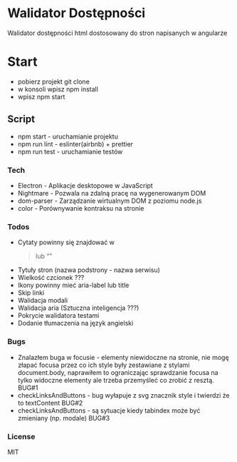 # Walidator Dostępności

Walidator dostępności html dostosowany do stron napisanych w angularze

# Start
- pobierz projekt git clone
- w konsoli wpisz npm install
- wpisz npm start

## Script
  - npm start - uruchamianie projektu
  - npm run lint - eslinter(airbnb) + prettier
  - npm run test - uruchamianie testów

### Tech

* Electron - Aplikacje desktopowe w JavaScript
* Nightmare - Pozwala na zdalną pracę na wygenerowanym DOM
* dom-parser - Zarządzanie wirtualnym DOM z poziomu node.js
* color - Porównywanie kontraksu na stronie

### Todos

 * Cytaty powinny się znajdować w <blockquote> lub <q>
 * Tytuły stron (nazwa podstrony - nazwa serwisu)
 * Wielkość czcionek ???
 * Ikony powinny mieć aria-label lub title
 * Skip linki
 * Walidacja modali
 * Walidacja aria (Sztuczna inteligencja ???)
 * Pokrycie walidatora testami
 * Dodanie tłumaczenia na język angielski

### Bugs

 * Znalazłem buga w focusie - elementy niewidoczne na stronie, nie mogę złapać focusa przez co ich style były zestawiane z stylami document.body, naprawiłem to ograniczając sprawdzanie focusa na tylko widoczne elementy ale trzeba przemyśleć co zrobić z resztą. BUG#1
 * checkLinksAndButtons - bug wyłapuje z svg znacznik style i twierdzi że to textContent BUG#2
 * checkLinksAndButtons - są sytuacje kiedy tabindex może być zmieniany (np. modale) BUG#3

### License

MIT
